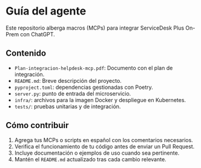 # Guía del agente

Este repositorio alberga macros (MCPs) para integrar ServiceDesk Plus On-Prem con ChatGPT.

## Contenido
- `Plan-integracion-helpdesk-mcp.pdf`: Documento con el plan de integración.
- `README.md`: Breve descripción del proyecto.
- `pyproject.toml`: dependencias gestionadas con Poetry.
- `server.py`: punto de entrada del microservicio.
- `infra/`: archivos para la imagen Docker y despliegue en Kubernetes.
- `tests/`: pruebas unitarias y de integración.

## Cómo contribuir
1. Agrega tus MCPs o scripts en español con los comentarios necesarios.
2. Verifica el funcionamiento de tu código antes de enviar un Pull Request.
3. Incluye documentación o ejemplos de uso cuando sea pertinente.
4. Mantén el `README.md` actualizado tras cada cambio relevante.


